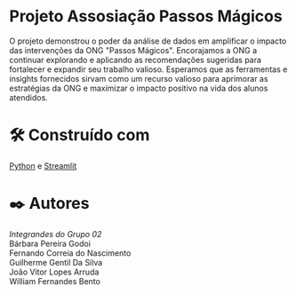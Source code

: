 # Projeto Assosiação Passos Mágicos

O projeto demonstrou o poder da análise de dados em amplificar o impacto das intervenções da ONG "Passos Mágicos". Encorajamos a ONG a continuar explorando e aplicando as recomendações sugeridas para fortalecer e expandir seu trabalho valioso. Esperamos que as ferramentas e insights fornecidos sirvam como um recurso valioso para aprimorar as estratégias da ONG e maximizar o impacto positivo na vida dos alunos atendidos.

<h1>🛠️ Construído com</h1>

[Python](https://www.python.org/) e [Streamlit](https://streamlit.io/)

<h1>✒️ Autores</h1>
<b></b><i>Integrandes do Grupo 02</i><br>
Bárbara Pereira Godoi<br>
Fernando Correia do Nascimento<br>
Guilherme Gentil Da Silva<br>
João Vitor Lopes Arruda<br>
William Fernandes Bento
